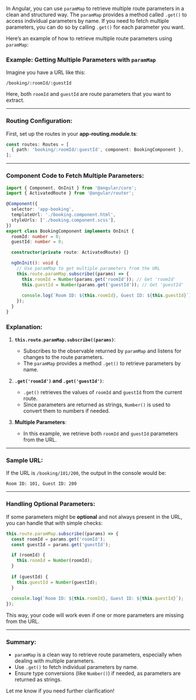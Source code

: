 In Angular, you can use `paramMap` to retrieve multiple route parameters in a clean and structured way. The `paramMap` provides a method called `.get()` to access individual parameters by name. If you need to fetch multiple parameters, you can do so by calling `.get()` for each parameter you want.

Here’s an example of how to retrieve multiple route parameters using `paramMap`:

### **Example: Getting Multiple Parameters with `paramMap`**

Imagine you have a URL like this:
```
/booking/:roomId/:guestId
```

Here, both `roomId` and `guestId` are route parameters that you want to extract.

---

### **Routing Configuration**:

First, set up the routes in your **app-routing.module.ts**:

```typescript
const routes: Routes = [
  { path: 'booking/:roomId/:guestId', component: BookingComponent },
];
```

---

### **Component Code to Fetch Multiple Parameters**:

```typescript
import { Component, OnInit } from '@angular/core';
import { ActivatedRoute } from '@angular/router';

@Component({
  selector: 'app-booking',
  templateUrl: './booking.component.html',
  styleUrls: ['./booking.component.scss'],
})
export class BookingComponent implements OnInit {
  roomId: number = 0;
  guestId: number = 0;

  constructor(private route: ActivatedRoute) {}

  ngOnInit(): void {
    // Use paramMap to get multiple parameters from the URL
    this.route.paramMap.subscribe((params) => {
      this.roomId = Number(params.get('roomId')); // Get 'roomId'
      this.guestId = Number(params.get('guestId')); // Get 'guestId'
      
      console.log(`Room ID: ${this.roomId}, Guest ID: ${this.guestId}`);
    });
  }
}
```

### **Explanation**:

1. **`this.route.paramMap.subscribe((params)`**:
   - Subscribes to the observable returned by `paramMap` and listens for changes to the route parameters.
   - The `paramMap` provides a method `.get()` to retrieve parameters by name.

2. **`.get('roomId')` and `.get('guestId')`**:
   - `.get()` retrieves the values of `roomId` and `guestId` from the current route.
   - Since parameters are returned as strings, `Number()` is used to convert them to numbers if needed.

3. **Multiple Parameters**:
   - In this example, we retrieve both `roomId` and `guestId` parameters from the URL.

---

### **Sample URL**:
If the URL is `/booking/101/200`, the output in the console would be:
```
Room ID: 101, Guest ID: 200
```

---

### **Handling Optional Parameters**:

If some parameters might be **optional** and not always present in the URL, you can handle that with simple checks:

```typescript
this.route.paramMap.subscribe((params) => {
  const roomId = params.get('roomId');
  const guestId = params.get('guestId');

  if (roomId) {
    this.roomId = Number(roomId);
  }
  
  if (guestId) {
    this.guestId = Number(guestId);
  }
  
  console.log(`Room ID: ${this.roomId}, Guest ID: ${this.guestId}`);
});
```

This way, your code will work even if one or more parameters are missing from the URL.

---

### **Summary**:
- `paramMap` is a clean way to retrieve route parameters, especially when dealing with multiple parameters.
- Use `.get()` to fetch individual parameters by name.
- Ensure type conversions (like `Number()`) if needed, as parameters are returned as strings.

Let me know if you need further clarification!